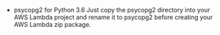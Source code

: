 - psycopg2 for Python 3.6
Just copy the psycopg2 directory into your AWS Lambda project and rename it to psycopg2 before creating your AWS Lambda zip package.
